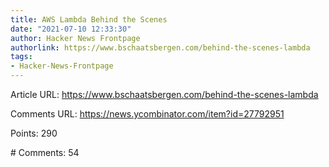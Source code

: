 ```yaml
---
title: AWS Lambda Behind the Scenes
date: "2021-07-10 12:33:30"
author: Hacker News Frontpage
authorlink: https://www.bschaatsbergen.com/behind-the-scenes-lambda
tags:
- Hacker-News-Frontpage
---
```


<p>Article URL: <a href="https://www.bschaatsbergen.com/behind-the-scenes-lambda">https://www.bschaatsbergen.com/behind-the-scenes-lambda</a></p>
<p>Comments URL: <a href="https://news.ycombinator.com/item?id=27792951">https://news.ycombinator.com/item?id=27792951</a></p>
<p>Points: 290</p>
<p># Comments: 54</p>
